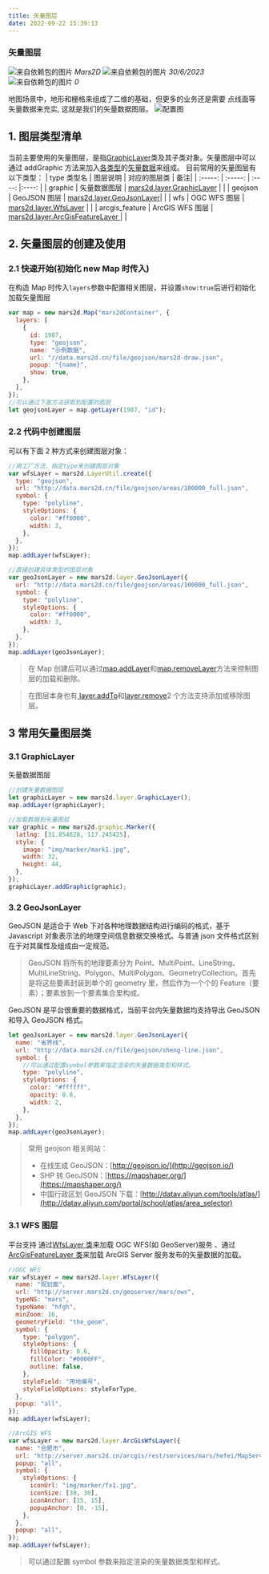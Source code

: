 ```yaml
---
title: 矢量图层
date: 2022-09-22 15:39:13
---
```


<h3> 矢量图层 </h3>

<img class='images' src="../public/icon/yonghu.svg" alt="来自依赖包的图片">
<i class='text'>Mars2D</i>
<img class='imagess' src="../public/icon/shijian.svg" alt="来自依赖包的图片">
<i class='text'>30/6/2023</i>
<img class='imagess' src="../public/icon/liulan.svg" alt="来自依赖包的图片">
<i class='text'>0</i>

地图场景中，地形和栅格来组成了二维的基础，但更多的业务还是需要 点线面等矢量数据来充实, 这就是我们的矢量数据图层。
![配置图][1] <br />

## 1. 图层类型清单

当前主要使用的矢量图层，是指[GraphicLayer](http://mars2d.cn/api/TileLayer.html)类及其子类对象。矢量图层中可以通过 addGraphic 方法来加入[各类型](http://mars2d.cn/api/global.html#GraphicType)的[矢量数据](http://mars2d.cn/api/BaseGraphic.html)来组成。
目前常用的矢量图层有以下类型：
| type 类型名 | 图层说明 | 对应的图层类 | 备注|
| :-----: | :-----: | :----: |:----: |
| graphic | 矢量数据图层 | [mars2d.layer.GraphicLayer](http://mars2d.cn/api/GraphicLayer.html) | |
| geojson | GeoJSON 图层 | [mars2d.layer.GeoJsonLayer](http://mars2d.cn/api/GeoJsonLayer.html)| |
| wfs | OGC WFS 图层 | [mars2d.layer.WfsLayer](http://mars2d.cn/api/WfsLayer.html) | |
| arcgis_feature | ArcGIS WFS 图层 | [mars2d.layer.ArcGisFeatureLayer ](http://mars2d.cn/api/ArcGisFeatureLayer.html)| |

## 2. 矢量图层的创建及使用

### 2.1 快速开始(初始化 new Map 时传入)

在构造 Map 时传入`layers`参数中配置相关图层，并设置`show:true`后进行初始化加载矢量图层

```js
var map = new mars2d.Map("mars2dContainer", {
  layers: [
    {
      id: 1987,
      type: "geojson",
      name: "示例数据",
      url: "//data.mars2d.cn/file/geojson/mars2d-draw.json",
      popup: "{name}",
      show: true,
    },
  ],
});
//可以通过下面方法获取到配置的图层
let geojsonLayer = map.getLayer(1987, "id");
```

### 2.2 代码中创建图层

可以有下面 2 种方式来创建图层对象：

```js
//用工厂方法，指定type来创建图层对象
var wfsLayer = mars2d.LayerUtil.create({
  type: "geojson",
  url: "http://data.mars2d.cn/file/geojson/areas/100000_full.json",
  symbol: {
    type: "polyline",
    styleOptions: {
      color: "#ff0000",
      width: 3,
    },
  },
});
map.addLayer(wfsLayer);

//直接创建具体类型的图层对象
var geoJsonLayer = new mars2d.layer.GeoJsonLayer({
  url: "http://data.mars2d.cn/file/geojson/areas/100000_full.json",
  symbol: {
    type: "polyline",
    styleOptions: {
      color: "#ff0000",
      width: 3,
    },
  },
});
map.addLayer(geoJsonLayer);
```

> 在 Map 创建后可以通过[map.addLayer](http://mars2d.cn/api/Map.html#addLayer)和[map.removeLayer](http://mars2d.cn/api/Map.html#removeLayer)方法来控制图层的加载和删除。

> 在图层本身也有[ layer.addTo](http://mars2d.cn/api/BaseLayer.html#addTo)和[layer.remove](http://mars2d.cn/api/BaseLayer.html#remove)2 个方法支持添加或移除图层。

## 3 常用矢量图层类

### 3.1 GraphicLayer

矢量数据图层

```js
//创建矢量数据图层
let graphicLayer = new mars2d.layer.GraphicLayer();
map.addLayer(graphicLayer);

//加载数据到矢量图层
var graphic = new mars2d.graphic.Marker({
  latlng: [31.854628, 117.245425],
  style: {
    image: "img/marker/mark1.jpg",
    width: 32,
    height: 44,
  },
});
graphicLayer.addGraphic(graphic);
```

### 3.2 GeoJsonLayer

GeoJSON 是适合于 Web 下对各种地理数据结构进行编码的格式，基于 Javascript 对象表示法的地理空间信息数据交换格式。与普通 json 文件格式区别在于对其属性及组成由一定规范。

> GeoJSON 将所有的地理要素分为 Point、MultiPoint、LineString、MultiLineString、Polygon、MultiPolygon、GeometryCollection。首先是将这些要素封装到单个的 geometry 里，然后作为一个个的 Feature（要素）；要素放到一个要素集合里构成。

GeoJSON 是平台很重要的数据格式，当前平台内矢量数据均支持导出 GeoJSON 和导入 GeoJSON 格式。

```js
let geoJsonLayer = new mars2d.layer.GeoJsonLayer({
  name: "省界线",
  url: "http://data.mars2d.cn/file/geojson/sheng-line.json",
  symbol: {
    //可以通过配置symbol参数来指定渲染的矢量数据类型和样式。
    type: "polyline",
    styleOptions: {
      color: "#ffffff",
      opacity: 0.8,
      width: 2,
    },
  },
});
map.addLayer(geoJsonLayer);
```

> 常用 geojson 相关网站：
>
> - 在线生成 GeoJSON：[http://geojson.io/](http://geojson.io/)
> - SHP 转 GeoJSON：[https://mapshaper.org/](https://mapshaper.org/)
> - 中国行政区划 GeoJSON 下载：[http://datav.aliyun.com/tools/atlas/](http://datav.aliyun.com/portal/school/atlas/area_selector)

### 3.1 WFS 图层

平台支持 通过[WfsLayer 类](http://mars2d.cn/api/WfsLayer.html)来加载 OGC WFS(如 GeoServer)服务 、通过[ArcGisFeatureLayer 类](http://mars2d.cn/api/ArcGisFeatureLayer.html)来加载 ArcGIS Server 服务发布的矢量数据的加载。

```js
//OGC WFS
var wfsLayer = new mars2d.layer.WfsLayer({
  name: "规划面",
  url: "http://server.mars2d.cn/geoserver/mars/ows",
  typeNS: "mars",
  typeName: "hfgh",
  minZoom: 16,
  geometryField: "the_geom",
  symbol: {
    type: "polygon",
    styleOptions: {
      fillOpacity: 0.6,
      fillColor: "#0000FF",
      outline: false,
    },
    styleField: "用地编号",
    styleFieldOptions: styleForType,
  },
  popup: "all",
});
map.addLayer(wfsLayer);

//ArcGIS WFS
var wfsLayer = new mars2d.layer.ArcGisWfsLayer({
  name: "合肥市",
  url: "http://server.mars2d.cn/arcgis/rest/services/mars/hefei/MapServer/20",
  popup: "all",
  symbol: {
    styleOptions: {
      iconUrl: "img/marker/fx1.jpg",
      iconSize: [30, 30],
      iconAnchor: [15, 15],
      popupAnchor: [0, -15],
    },
  },
  popup: "all",
});
map.addLayer(wfsLayer);
```

> 可以通过配置 symbol 参数来指定渲染的矢量数据类型和样式。

[1]: ../public/image/map-graphic.jpg
